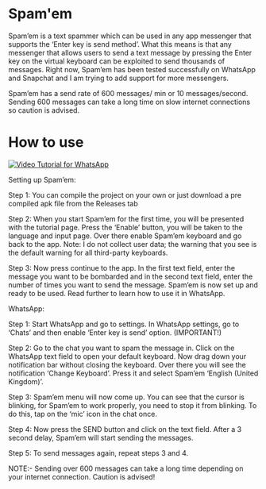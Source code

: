 # Spam'em
Spam’em is a text spammer which can be used in any app messenger that supports the ‘Enter key is send method’. What this means is that any messenger that allows users to send a text message by pressing the Enter key on the virtual keyboard can be exploited to send thousands of messages. Right now, Spam’em has been tested successfully on WhatsApp and Snapchat and I am trying to add support for more messengers.

Spam’em has a send rate of 600 messages/ min or 10 messages/second. Sending 600 messages can take a long time on slow internet connections so caution is advised.

# How to use

[![Video Tutorial for WhatsApp](http://i3.ytimg.com/vi/h3XrDkiCLUc/maxresdefault.jpg)](https://youtu.be/h3XrDkiCLUc)

Setting up Spam’em:

Step 1: You can compile the project on your own or just download a pre compiled apk file from the Releases tab

Step 2: When you start Spam’em for the first time, you will be presented with the tutorial page. Press the ‘Enable’ button, you will be taken to the language and input page. Over there enable Spam’em keyboard and go back to the app. Note: I do not collect user data; the warning that you see is the default warning for all third-party keyboards.

Step 3: Now press continue to the app. In the first text field, enter the message you want to be bombarded and in the second text field, enter the number of times you want to send the message. Spam’em is now set up and ready to be used. Read further to learn how to use it in WhatsApp.

WhatsApp:

Step 1: Start WhatsApp and go to settings. In WhatsApp settings, go to ‘Chats’ and then enable ‘Enter key is send’ option. (IMPORTANT!)

Step 2: Go to the chat you want to spam the message in. Click on the WhatsApp text field to open your default keyboard. Now drag down your notification bar without closing the keyboard. Over there you will see the notification ‘Change Keyboard’. Press it and select Spam’em ‘English (United Kingdom)’.

Step 3: Spam’em menu will now come up. You can see that the cursor is blinking, for Spam’em to work properly, you need to stop it from blinking. To do this, tap on the ‘mic’ icon in the chat once.

Step 4: Now press the SEND button and click on the text field. After a 3 second delay, Spam’em will start sending the messages.

Step 5: To send messages again, repeat steps 3 and 4.

NOTE:- Sending over 600 messages can take a long time depending on your internet connection. Caution is advised!

